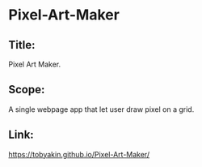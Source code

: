 # Pixel-Art-Maker

## Title:

Pixel Art Maker.

## Scope:

A single webpage app that let user draw pixel on a grid.

## Link:

https://tobyakin.github.io/Pixel-Art-Maker/
